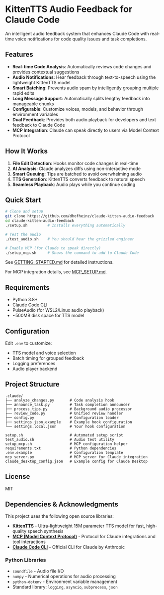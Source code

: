 # KittenTTS Audio Feedback for Claude Code

An intelligent audio feedback system that enhances Claude Code with real-time voice notifications for code quality issues and task completions.

## Features

- **Real-time Code Analysis**: Automatically reviews code changes and provides contextual suggestions
- **Audio Notifications**: Hear feedback through text-to-speech using the lightweight KittenTTS model
- **Smart Batching**: Prevents audio spam by intelligently grouping multiple rapid edits
- **Long Message Support**: Automatically splits lengthy feedback into manageable chunks
- **Configurable**: Customize voices, models, and behavior through environment variables
- **Dual Feedback**: Provides both audio playback for developers and text feedback to Claude Code
- **MCP Integration**: Claude can speak directly to users via Model Context Protocol

## How It Works

1. **File Edit Detection**: Hooks monitor code changes in real-time
2. **AI Analysis**: Claude analyzes diffs using non-interactive mode
3. **Smart Queuing**: Tips are batched to avoid overwhelming audio
4. **TTS Generation**: KittenTTS converts feedback to natural speech
5. **Seamless Playback**: Audio plays while you continue coding

## Quick Start

```bash
# Clone and setup
git clone https://github.com/dhofheinz/claude-kitten-audio-feedback
cd claude-kitten-audio-feedback
./setup.sh         # Installs everything automatically

# Test the audio
./test_audio.sh    # You should hear the grizzled engineer

# Enable MCP (for Claude to speak directly)
./setup_mcp.sh     # Shows the command to add to Claude Code
```

See [GETTING_STARTED.md](GETTING_STARTED.md) for detailed instructions.

For MCP integration details, see [MCP_SETUP.md](MCP_SETUP.md).

## Requirements

- Python 3.8+
- Claude Code CLI
- PulseAudio (for WSL2/Linux audio playback)
- ~500MB disk space for TTS model

## Configuration

Edit `.env` to customize:
- TTS model and voice selection
- Batch timing for grouped feedback
- Logging preferences
- Audio player backend

## Project Structure

```
.claude/
├── analyze_changes.py       # Code analysis hook
├── announce_task.py         # Task completion announcer
├── process_tips.py          # Background audio processor
├── review_code.py           # Unified review handler
├── config.py                # Configuration loader
├── settings.json.example    # Example hook configuration
└── settings.local.json      # Your hook configuration

setup.sh                     # Automated setup script
test_audio.sh                # Audio test utility
setup_mcp.sh                 # MCP configuration helper
requirements.txt             # Python dependencies
.env.example                 # Configuration template
mcp_server.py                # MCP server for Claude integration
claude_desktop_config.json   # Example config for Claude Desktop
```

## License

MIT

## Dependencies & Acknowledgments

This project uses the following open source libraries:

- **[KittenTTS](https://github.com/KittenML/KittenTTS)** - Ultra-lightweight 15M parameter TTS model for fast, high-quality speech synthesis
- **[MCP (Model Context Protocol)](https://github.com/modelcontextprotocol/python-sdk)** - Protocol for Claude integrations and tool interactions
- **[Claude Code CLI](https://github.com/anthropics/claude-code)** - Official CLI for Claude by Anthropic

### Python Libraries
- `soundfile` - Audio file I/O
- `numpy` - Numerical operations for audio processing
- `python-dotenv` - Environment variable management
- Standard library: `logging`, `asyncio`, `subprocess`, `json`